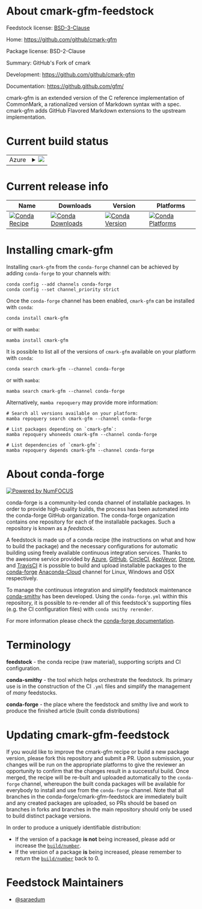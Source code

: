 About cmark-gfm-feedstock
=========================

Feedstock license: [BSD-3-Clause](https://github.com/conda-forge/cmark-gfm-feedstock/blob/main/LICENSE.txt)

Home: https://github.com/github/cmark-gfm

Package license: BSD-2-Clause

Summary: GitHub's Fork of cmark

Development: https://github.com/github/cmark-gfm

Documentation: https://github.github.com/gfm/

cmark-gfm is an extended version of the C reference implementation of
CommonMark, a rationalized version of Markdown syntax with a spec.
cmark-gfm adds GitHub Flavored Markdown extensions to the upstream
implementation.


Current build status
====================


<table>
    
  <tr>
    <td>Azure</td>
    <td>
      <details>
        <summary>
          <a href="https://dev.azure.com/conda-forge/feedstock-builds/_build/latest?definitionId=14337&branchName=main">
            <img src="https://dev.azure.com/conda-forge/feedstock-builds/_apis/build/status/cmark-gfm-feedstock?branchName=main">
          </a>
        </summary>
        <table>
          <thead><tr><th>Variant</th><th>Status</th></tr></thead>
          <tbody><tr>
              <td>linux_64</td>
              <td>
                <a href="https://dev.azure.com/conda-forge/feedstock-builds/_build/latest?definitionId=14337&branchName=main">
                  <img src="https://dev.azure.com/conda-forge/feedstock-builds/_apis/build/status/cmark-gfm-feedstock?branchName=main&jobName=linux&configuration=linux%20linux_64_" alt="variant">
                </a>
              </td>
            </tr><tr>
              <td>osx_64</td>
              <td>
                <a href="https://dev.azure.com/conda-forge/feedstock-builds/_build/latest?definitionId=14337&branchName=main">
                  <img src="https://dev.azure.com/conda-forge/feedstock-builds/_apis/build/status/cmark-gfm-feedstock?branchName=main&jobName=osx&configuration=osx%20osx_64_" alt="variant">
                </a>
              </td>
            </tr><tr>
              <td>win_64</td>
              <td>
                <a href="https://dev.azure.com/conda-forge/feedstock-builds/_build/latest?definitionId=14337&branchName=main">
                  <img src="https://dev.azure.com/conda-forge/feedstock-builds/_apis/build/status/cmark-gfm-feedstock?branchName=main&jobName=win&configuration=win%20win_64_" alt="variant">
                </a>
              </td>
            </tr>
          </tbody>
        </table>
      </details>
    </td>
  </tr>
</table>

Current release info
====================

| Name | Downloads | Version | Platforms |
| --- | --- | --- | --- |
| [![Conda Recipe](https://img.shields.io/badge/recipe-cmark--gfm-green.svg)](https://anaconda.org/conda-forge/cmark-gfm) | [![Conda Downloads](https://img.shields.io/conda/dn/conda-forge/cmark-gfm.svg)](https://anaconda.org/conda-forge/cmark-gfm) | [![Conda Version](https://img.shields.io/conda/vn/conda-forge/cmark-gfm.svg)](https://anaconda.org/conda-forge/cmark-gfm) | [![Conda Platforms](https://img.shields.io/conda/pn/conda-forge/cmark-gfm.svg)](https://anaconda.org/conda-forge/cmark-gfm) |

Installing cmark-gfm
====================

Installing `cmark-gfm` from the `conda-forge` channel can be achieved by adding `conda-forge` to your channels with:

```
conda config --add channels conda-forge
conda config --set channel_priority strict
```

Once the `conda-forge` channel has been enabled, `cmark-gfm` can be installed with `conda`:

```
conda install cmark-gfm
```

or with `mamba`:

```
mamba install cmark-gfm
```

It is possible to list all of the versions of `cmark-gfm` available on your platform with `conda`:

```
conda search cmark-gfm --channel conda-forge
```

or with `mamba`:

```
mamba search cmark-gfm --channel conda-forge
```

Alternatively, `mamba repoquery` may provide more information:

```
# Search all versions available on your platform:
mamba repoquery search cmark-gfm --channel conda-forge

# List packages depending on `cmark-gfm`:
mamba repoquery whoneeds cmark-gfm --channel conda-forge

# List dependencies of `cmark-gfm`:
mamba repoquery depends cmark-gfm --channel conda-forge
```


About conda-forge
=================

[![Powered by
NumFOCUS](https://img.shields.io/badge/powered%20by-NumFOCUS-orange.svg?style=flat&colorA=E1523D&colorB=007D8A)](https://numfocus.org)

conda-forge is a community-led conda channel of installable packages.
In order to provide high-quality builds, the process has been automated into the
conda-forge GitHub organization. The conda-forge organization contains one repository
for each of the installable packages. Such a repository is known as a *feedstock*.

A feedstock is made up of a conda recipe (the instructions on what and how to build
the package) and the necessary configurations for automatic building using freely
available continuous integration services. Thanks to the awesome service provided by
[Azure](https://azure.microsoft.com/en-us/services/devops/), [GitHub](https://github.com/),
[CircleCI](https://circleci.com/), [AppVeyor](https://www.appveyor.com/),
[Drone](https://cloud.drone.io/welcome), and [TravisCI](https://travis-ci.com/)
it is possible to build and upload installable packages to the
[conda-forge](https://anaconda.org/conda-forge) [Anaconda-Cloud](https://anaconda.org/)
channel for Linux, Windows and OSX respectively.

To manage the continuous integration and simplify feedstock maintenance
[conda-smithy](https://github.com/conda-forge/conda-smithy) has been developed.
Using the ``conda-forge.yml`` within this repository, it is possible to re-render all of
this feedstock's supporting files (e.g. the CI configuration files) with ``conda smithy rerender``.

For more information please check the [conda-forge documentation](https://conda-forge.org/docs/).

Terminology
===========

**feedstock** - the conda recipe (raw material), supporting scripts and CI configuration.

**conda-smithy** - the tool which helps orchestrate the feedstock.
                   Its primary use is in the construction of the CI ``.yml`` files
                   and simplify the management of *many* feedstocks.

**conda-forge** - the place where the feedstock and smithy live and work to
                  produce the finished article (built conda distributions)


Updating cmark-gfm-feedstock
============================

If you would like to improve the cmark-gfm recipe or build a new
package version, please fork this repository and submit a PR. Upon submission,
your changes will be run on the appropriate platforms to give the reviewer an
opportunity to confirm that the changes result in a successful build. Once
merged, the recipe will be re-built and uploaded automatically to the
`conda-forge` channel, whereupon the built conda packages will be available for
everybody to install and use from the `conda-forge` channel.
Note that all branches in the conda-forge/cmark-gfm-feedstock are
immediately built and any created packages are uploaded, so PRs should be based
on branches in forks and branches in the main repository should only be used to
build distinct package versions.

In order to produce a uniquely identifiable distribution:
 * If the version of a package **is not** being increased, please add or increase
   the [``build/number``](https://docs.conda.io/projects/conda-build/en/latest/resources/define-metadata.html#build-number-and-string).
 * If the version of a package **is** being increased, please remember to return
   the [``build/number``](https://docs.conda.io/projects/conda-build/en/latest/resources/define-metadata.html#build-number-and-string)
   back to 0.

Feedstock Maintainers
=====================

* [@saraedum](https://github.com/saraedum/)

